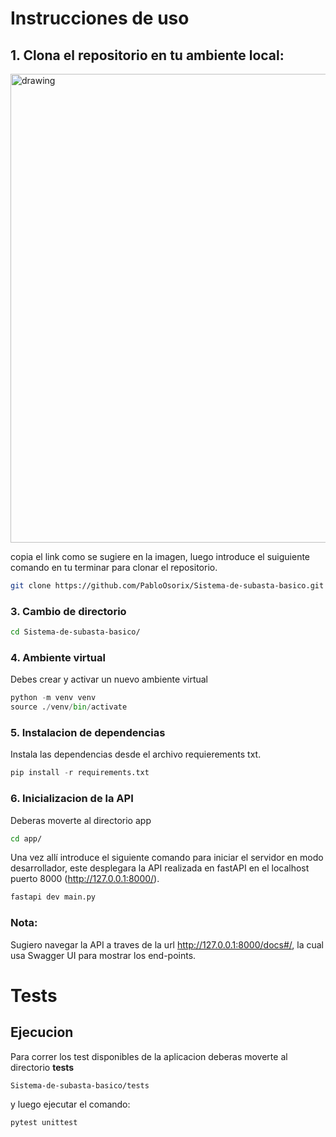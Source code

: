 # Instrucciones de uso

## 1. Clona el repositorio en tu ambiente local:

<div style="display:flex;justify-content: center;">
  <img src="https://github.com/user-attachments/assets/a7b16c27-75b2-49d5-a73d-c5cb021e137c" alt="drawing" width="750"/>
</div>

copia el link como se sugiere en la imagen, luego introduce el suiguiente
comando en tu terminar para clonar el repositorio.

``` bash
git clone https://github.com/PabloOsorix/Sistema-de-subasta-basico.git
```

### 3. Cambio de directorio
``` bash
cd Sistema-de-subasta-basico/
```

### 4. Ambiente virtual
Debes crear y activar un nuevo ambiente virtual 
``` python
python -m venv venv
source ./venv/bin/activate
```

### 5. Instalacion de dependencias
Instala las dependencias desde el archivo requierements txt.
``` python
pip install -r requirements.txt
```
### 6. Inicializacion de la API
Deberas moverte al directorio app
``` bash
cd app/
```
Una vez allí introduce el siguiente comando para iniciar el servidor en modo
desarrollador, este desplegara la API realizada en fastAPI en el localhost
puerto 8000 (http://127.0.0.1:8000/).
``` bash
fastapi dev main.py
```

### Nota:
Sugiero navegar la API a traves de la url http://127.0.0.1:8000/docs#/, la cual usa
Swagger UI para mostrar los end-points.


# Tests
## Ejecucion
Para correr los test disponibles de la aplicacion deberas moverte al directorio **tests**

```
Sistema-de-subasta-basico/tests
```
y luego ejecutar el comando: 
```
pytest unittest 
```

